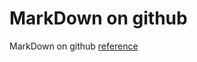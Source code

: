MarkDown on github
========
MarkDown on github [reference](http://www.tuicool.com/articles/zIJrEjn0)
